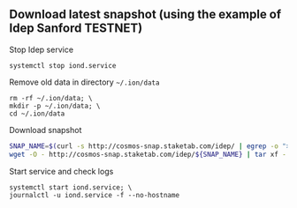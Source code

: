 ## Download latest snapshot (using the example of Idep Sanford TESTNET)  
Stop Idep service  
```
systemctl stop iond.service
```  

Remove old data in directory `~/.ion/data`  
```
rm -rf ~/.ion/data; \
mkdir -p ~/.ion/data; \
cd ~/.ion/data
```

Download snapshot  
```bash
SNAP_NAME=$(curl -s http://cosmos-snap.staketab.com/idep/ | egrep -o ">SanfordNetwork.*tar" | tr -d ">"); \
wget -O - http://cosmos-snap.staketab.com/idep/${SNAP_NAME} | tar xf -
```

Start service and check logs  
```
systemctl start iond.service; \
journalctl -u iond.service -f --no-hostname
```
